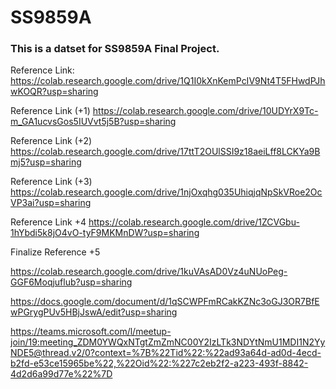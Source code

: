 # SS9859A

### This is a datset for SS9859A Final Project.

Reference Link:
https://colab.research.google.com/drive/1Q1I0kXnKemPcIV9Nt4T5FHwdPJhwKOQR?usp=sharing

Reference Link (+1)
https://colab.research.google.com/drive/10UDYrX9Tc-m_GA1ucvsGos5IUVvt5j5B?usp=sharing

Reference Link (+2)
https://colab.research.google.com/drive/17ttT2OUlSSI9z18aeiLff8LCKYa9Bmj5?usp=sharing

Reference Link (+3)
https://colab.research.google.com/drive/1njOxqhg035UhiqjqNpSkVRoe2OcVP3ai?usp=sharing

Reference Link +4
https://colab.research.google.com/drive/1ZCVGbu-1hYbdi5k8jO4vO-tyF9MKMnDW?usp=sharing

Finalize Reference +5

https://colab.research.google.com/drive/1kuVAsAD0Vz4uNUoPeg-GGF6Moqjuflub?usp=sharing


https://docs.google.com/document/d/1qSCWPFmRCakKZNc3oGJ3OR7BfEwPGrygPUv5HBjJswA/edit?usp=sharing

https://teams.microsoft.com/l/meetup-join/19:meeting_ZDM0YWQxNTgtZmZmNC00Y2IzLTk3NDYtNmU1MDI1N2YyNDE5@thread.v2/0?context=%7B%22Tid%22:%22ad93a64d-ad0d-4ecd-b2fd-e53ce15965be%22,%22Oid%22:%227c2eb2f2-a223-493f-8842-4d2d6a99d77e%22%7D
